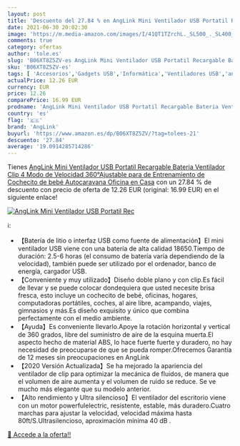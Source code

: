 ```yaml
---
layout: post
title: 'Descuento del 27.84 % en AngLink Mini Ventilador USB Portatil Rec'
date: 2021-06-30 20:02:30
image: 'https://m.media-amazon.com/images/I/41QT1TZrchL._SL500_._SL400_.jpg'
comments: true
category: ofertas
author: 'tole.es'
slug: 'B06XT8Z5ZV-es AngLink Mini Ventilador USB Portatil Recargable Bateria...'
sku: 'B06XT8Z5ZV-es'
tags: [ 'Accesorios','Gadgets USB','Informática','Ventiladores USB','anglink','bebé', ]
actualPrice: 12.26 EUR
currency: EUR
price: 12.26
comparePrice: 16.99 EUR
prodname: 'AngLink Mini Ventilador USB Portatil Recargable Bateria Ventilador Clip 4 Modo de Velocidad 360°Ajustable para de Entrenamiento de Cochecito de bebé Autocaravana Oficina en Casa'
country: 'es'
flag: '🇪🇸'
brand: 'AngLink'
buyurl: 'https://www.amazon.es/dp/B06XT8Z5ZV/?tag=tolees-21'
descuento: '27.84'
average: '19.0914285714286'
---
```


Tienes [AngLink Mini Ventilador USB Portatil Recargable Bateria Ventilador Clip 4 Modo de Velocidad 360°Ajustable para de Entrenamiento de Cochecito de bebé Autocaravana Oficina en Casa](https://www.amazon.es/dp/B06XT8Z5ZV/?tag=tolees-21) con un 27.84 % de descuento con precio de oferta de 12.26 EUR (original: 16.99 EUR) en el siguiente enlace!

[![AngLink Mini Ventilador USB Portatil Rec](https://m.media-amazon.com/images/I/41QT1TZrchL._SL500_._SL400_.jpg)](https://www.amazon.es/dp/B06XT8Z5ZV/?tag=tolees-21)

ℹ️:

- 【Batería de litio o interfaz USB como fuente de alimentación】El mini ventilador USB viene con una batería de alta calidad 18650.Tiempo de duración: 2.5-6 horas (el consumo de batería varía dependiendo de la velocidad), también puede ser utilizado por el ordenador, banco de energía, cargador USB.
- 【Conveniente y muy utilizado】Diseño doble plano y con clip.Es fácil de llevar y se puede colocar dondequiera que usted necesite brisa fresca, esto incluye un cochecito de bebé, oficinas, hogares, computadoras portátiles, coches, al aire libre, acampando, viajes, gimnasios y más.Es diseño exquisito y único que combina perfectamente con el medio ambiente.
- 【Ayuda】Es conveniente llevarlo.Apoye la rotación horizontal y vertical de 360 grados, libre del suministro de aire de la esquina muerta.El aspecto hecho de material ABS, lo hace fuerte fuerte y duradero, no hay necesidad de preocuparse de que se pueda romper.Ofrecemos Garantía de 12 meses sin preocupaciones en AngLink
- 【2020 Versión Actualizada】Se ha mejorado la apariencia del ventilador de clip para optimizar la mecánica de fluidos, de manera que el volumen de aire aumenta y el volumen de ruido se reduce. Se ve mucho más elegante que su modelo anterior.
- 【Alto rendimiento y Ultra silencioso】El ventilador del escritorio viene con un motor powerfulelectric, resistente, estable, más duradero.Cuatro marchas para ajustar la velocidad, velocidad máxima hasta 80ft/S.Ultrasilencioso, aproximación mínima 40 dB .

[🛒 Accede a la oferta!!](https://www.amazon.es/dp/B06XT8Z5ZV/?tag=tolees-21)
